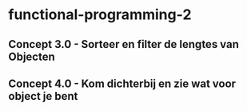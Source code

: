 # functional-programming-2

## Concept 3.0 - Sorteer en filter de lengtes van Objecten



## Concept 4.0 - Kom dichterbij en zie wat voor object je bent
